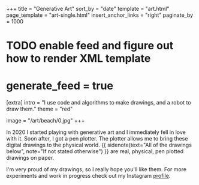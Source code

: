 +++
title = "Generative <span>Art</span>"
sort_by = "date"
template = "art.html"
page_template = "art-single.html"
insert_anchor_links = "right"
paginate_by = 1000
# TODO enable feed and figure out how to render XML template
# generate_feed = true

[extra]
intro = "I use code and algorithms to make drawings, and a robot to draw them."
theme = "red"

image = "/art/beach/0.jpg"
+++

In 2020 I started playing with generative art and I immediately fell in love with it. Soon after, I got a pen plotter. The plotter allows me to bring these digital drawings to the physical world.  {{ sidenote(text="All of the drawings below", note="If not stated otherwise") }}
are real, physical, pen plotted drawings on paper.

I'm very proud of my drawings, so I really hope you'll like them. For more experiments and work in progress check out my Instagram <a href="https://instagram.com/muffinman_io">profile</a>.

